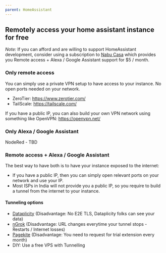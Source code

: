 ```yaml
---
parent: HomeAssistant
---
```


## Remotely access your home assistant instance for free

*Note:* If you can afford and are willing to support HomeAssistant development, consider using a subscription to [Nabu Casa](https://www.nabucasa.com/) which provides you Remote access + Alexa / Google Assistant support for $5 / month. 

### Only remote access
You can simply use a private VPN setup to have access to your instance. No open ports needed on your network. 

* ZeroTier: https://www.zerotier.com/
* TailScale: https://tailscale.com/

If you have a public IP, you can also build your own VPN network using something like OpenVPN: https://openvpn.net/

### Only Alexa / Google Assistant

NodeRed - TBD

### Remote access + Alexa / Google Assistant

The best way to have both is to have your instance exposed to the internet:
- If you have a public IP, then you can simply open relevant ports on your network and use your IP. 
- Most ISPs in India will not provide you a public IP, so you require to build a tunnel from the internet to your instance. 

#### Tunneling options
- [Dataplicity](https://www.dataplicity.com/app/) (Disadvantage: No E2E TLS, Dataplicity folks can see your data)
- [nGrok](https://ngrok.com/) (Disadvantage: URL changes everytime your tunnel stops - Restarts / Internet losses)
- [Pagekite](https://pagekite.net/) (Disadvantage: You need to request for trial extension every month)
- DIY: Use a free VPS with Tunnelling
